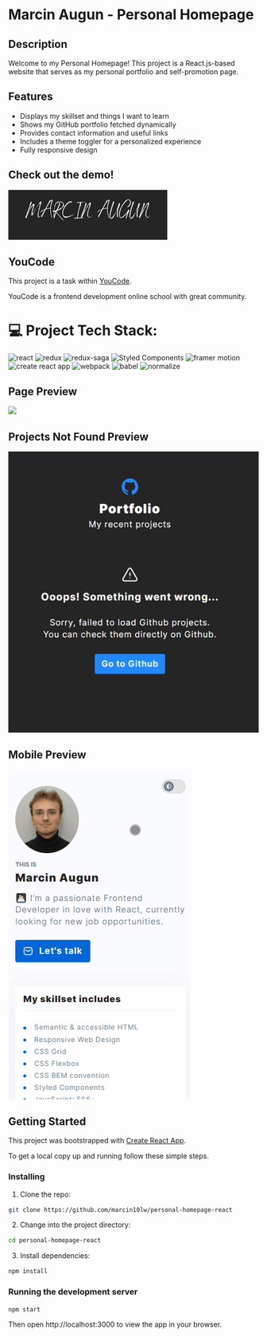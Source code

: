 # Marcin Augun - Personal Homepage

## Description

Welcome to my Personal Homepage! This project is a React.js-based website that serves as my personal portfolio and self-promotion page.

## Features
 - Displays my skillset and things I want to learn
 - Shows my GitHub portfolio fetched dynamically
 - Provides contact information and useful links
 - Includes a theme toggler for a personalized experience
 - Fully responsive design

## Check out the demo!

[![](/demo-image.png)](https://marcin10lw.github.io/personal-homepage-react/)

## YouCode

This project is a task within [YouCode](https://youcode.pl/zostawiam-maila/).

YouCode is a frontend development online school with great community.

# 💻 Project Tech Stack:

![react](https://img.shields.io/badge/React-61DAFB.svg?style=for-the-badge&logo=React&logoColor=black)
![redux](https://img.shields.io/badge/Redux-764ABC.svg?style=for-the-badge&logo=Redux&logoColor=white)
![redux-saga](https://img.shields.io/badge/Redux--Saga-999999.svg?style=for-the-badge&logo=Redux-Saga&logoColor=white)
![Styled Components](https://img.shields.io/badge/styled--components-DB7093?style=for-the-badge&logo=styled-components&logoColor=white)
![framer motion](https://img.shields.io/badge/Framer--Motion-0055FF.svg?style=for-the-badge&logo=Framer&logoColor=white)
![create react app](https://img.shields.io/badge/Create%20React%20App-09D3AC.svg?style=for-the-badge&logo=Create-React-App&logoColor=white)
![webpack](https://img.shields.io/badge/Webpack-8DD6F9.svg?style=for-the-badge&logo=Webpack&logoColor=black)
![babel](https://img.shields.io/badge/Babel-F9DC3E.svg?style=for-the-badge&logo=Babel&logoColor=black)
![normalize](https://img.shields.io/badge/Normalize.css-E3695F.svg?style=for-the-badge&logo=normalizedotcss&logoColor=white)

## Page Preview

![](/personal-homepaget-react-preview.gif)

## Projects Not Found Preview

![](/portfolio-notFound-preview.jpg)

## Mobile Preview

![](/personal-homepaget-react-mobile-preview.gif)

## Getting Started

This project was bootstrapped with [Create React App](https://github.com/facebook/create-react-app).

To get a local copy up and running follow these simple steps.

### Installing

1. Clone the repo:

```bash
git clone https://github.com/marcin10lw/personal-homepage-react
```

2. Change into the project directory:

```bash
cd personal-homepage-react
```

3. Install dependencies:

```bash
npm install
```

### Running the development server

```bash
npm start
```

Then open http://localhost:3000 to view the app in your browser.

